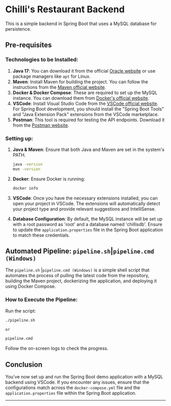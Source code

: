 # Chilli's Restaurant Backend

This is a simple backend in Spring Boot that uses a MySQL database for persistence.

## Pre-requisites

### Technologies to be Installed:

1. **Java 17**: You can download it from the official [Oracle website](https://www.oracle.com/java/technologies/javase-jdk17-downloads.html) or use package managers like `apt` for Linux.
2. **Maven**: Install Maven for building the project. You can follow the instructions from the [Maven official website](https://maven.apache.org/download.cgi).
3. **Docker & Docker Compose**: These are required to set up the MySQL instance. You can download them from [Docker's official website](https://docs.docker.com/get-docker/).
4. **VSCode**: Install Visual Studio Code from the [VSCode official website](https://code.visualstudio.com/). For Spring Boot development, you should install the "Spring Boot Tools" and "Java Extension Pack" extensions from the VSCode marketplace.
5. **Postman**: This tool is required for testing the API endpoints. Download it from the [Postman website](https://www.postman.com/downloads/).

### Setting up:

1. **Java & Maven**: Ensure that both Java and Maven are set in the system's PATH.
   
   ```bash
   java -version
   mvn -version
   ```

2. **Docker**: Ensure Docker is running:

   ```bash
   docker info
   ```

3. **VSCode**: Once you have the necessary extensions installed, you can open your project in VSCode. The extensions will automatically detect your project type and provide relevant suggestions and IntelliSense.
4. **Database Configuration**: By default, the MySQL instance will be set up with a root password as 'root' and a database named 'chillisdb'. Ensure to update the `application.properties` file in the Spring Boot application to match these credentials.

## Automated Pipeline: `pipeline.sh`|`pipeline.cmd (Windows)`

The `pipeline.sh` |`pipeline.cmd (Windows)` is a simple shell script that automates the process of pulling the latest code from the repository, building the Maven project, dockerizing the application, and deploying it using Docker Compose.

### How to Execute the Pipeline:

Run the script:

   ```bash
   ./pipeline.sh

or 

pipeline.cmd

   ```
   

   Follow the on-screen logs to check the progress.

## Conclusion

You've now set up and run the Spring Boot demo application with a MySQL backend using VSCode. If you encounter any issues, ensure that the configurations match across the `docker-compose.yml` file and the `application.properties` file within the Spring Boot application.

---
